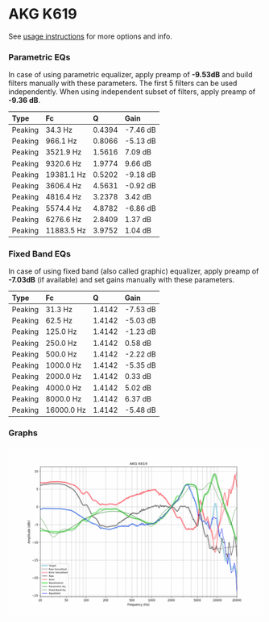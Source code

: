 # AKG K619
See [usage instructions](https://github.com/jaakkopasanen/AutoEq#usage) for more options and info.

### Parametric EQs
In case of using parametric equalizer, apply preamp of **-9.53dB** and build filters manually
with these parameters. The first 5 filters can be used independently.
When using independent subset of filters, apply preamp of **-9.36 dB**.

| Type    | Fc         |      Q | Gain     |
|:--------|:-----------|:-------|:---------|
| Peaking | 34.3 Hz    | 0.4394 | -7.46 dB |
| Peaking | 966.1 Hz   | 0.8066 | -5.13 dB |
| Peaking | 3521.9 Hz  | 1.5616 | 7.09 dB  |
| Peaking | 9320.6 Hz  | 1.9774 | 9.66 dB  |
| Peaking | 19381.1 Hz | 0.5202 | -9.18 dB |
| Peaking | 3606.4 Hz  | 4.5631 | -0.92 dB |
| Peaking | 4816.4 Hz  | 3.2378 | 3.42 dB  |
| Peaking | 5574.4 Hz  | 4.8782 | -6.86 dB |
| Peaking | 6276.6 Hz  | 2.8409 | 1.37 dB  |
| Peaking | 11883.5 Hz | 3.9752 | 1.04 dB  |

### Fixed Band EQs
In case of using fixed band (also called graphic) equalizer, apply preamp of **-7.03dB**
(if available) and set gains manually with these parameters.

| Type    | Fc         |      Q | Gain     |
|:--------|:-----------|:-------|:---------|
| Peaking | 31.3 Hz    | 1.4142 | -7.53 dB |
| Peaking | 62.5 Hz    | 1.4142 | -5.03 dB |
| Peaking | 125.0 Hz   | 1.4142 | -1.23 dB |
| Peaking | 250.0 Hz   | 1.4142 | 0.58 dB  |
| Peaking | 500.0 Hz   | 1.4142 | -2.22 dB |
| Peaking | 1000.0 Hz  | 1.4142 | -5.35 dB |
| Peaking | 2000.0 Hz  | 1.4142 | 0.33 dB  |
| Peaking | 4000.0 Hz  | 1.4142 | 5.02 dB  |
| Peaking | 8000.0 Hz  | 1.4142 | 6.37 dB  |
| Peaking | 16000.0 Hz | 1.4142 | -5.48 dB |

### Graphs
![](./AKG%20K619.png)